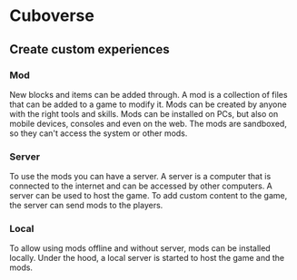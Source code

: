 # Cuboverse

## Create custom experiences

### Mod

New blocks and items can be added through. A mod is a collection of files that can be added to a game to modify it. Mods can be created by anyone with the right tools and skills.
Mods can be installed on PCs, but also on mobile devices, consoles and even on the web.
The mods are sandboxed, so they can't access the system or other mods.

### Server

To use the mods you can have a server. A server is a computer that is connected to the internet and can be accessed by other computers.
A server can be used to host the game. To add custom content to the game, the server can send mods to the players.

### Local

To allow using mods offline and without server, mods can be installed locally.
Under the hood, a local server is started to host the game and the mods.
